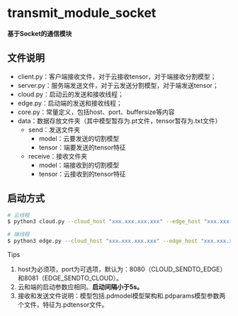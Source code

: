 # transmit_module_socket
**基于Socket的通信模块**
## 文件说明

- client.py：客户端接收文件，对于云接收tensor，对于端接收分割模型；
- server.py：服务端发送文件，对于云发送分割模型，对于端发送tensor；
- cloud.py：启动云的发送和接收线程；
- edge.py：启动端的发送和接收线程；
- core.py：常量定义，包括host、port、buffersize等内容
- data：数据存放文件夹（其中模型暂存为.pt文件，tensor暂存为.txt文件）
    - send：发送文件夹
        - model：云要发送的切割模型
        - tensor：端要发送的tensor特征
    - receive：接收文件夹
        - model：端接收到的切割模型
        - tensor：云接收到的tensor特征

## 启动方式

```bash
# 云线程
$ python3 cloud.py --cloud_host "xxx.xxx.xxx.xxx" --edge_host "xxx.xxx.xxx.xxx" --cloud_port n --edge_port n 

# 端线程
$ python3 edge.py --cloud_host "xxx.xxx.xxx.xxx" --edge_host "xxx.xxx.xxx.xxx" --cloud_port n --edge_port n 
```

Tips

1. host为必须项，port为可选项，默认为：8080（CLOUD_SENDTO_EDGE）和8081（EDGE_SENDTO_CLOUD）。
2. 云和端的启动参数应相同。**启动间隔小于5s。**
3. 接收和发送文件说明：模型包括.pdmodel模型架构和.pdparams模型参数两个文件，特征为.pdtensor文件。